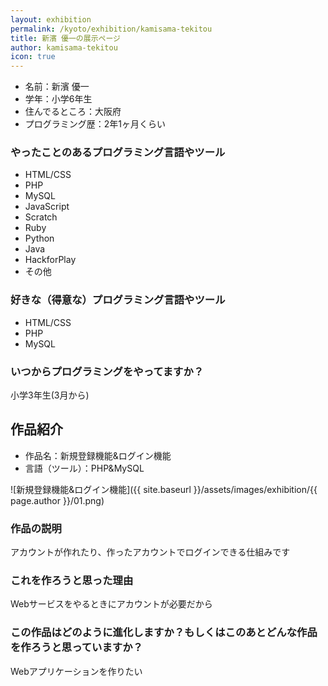 ```yaml
---
layout: exhibition
permalink: /kyoto/exhibition/kamisama-tekitou
title: 新濱 優一の展示ページ
author: kamisama-tekitou
icon: true
---
```

- 名前：新濱 優一
- 学年：小学6年生
- 住んでるところ：大阪府
- プログラミング歴：2年1ヶ月くらい

### やったことのあるプログラミング言語やツール

- HTML/CSS
- PHP
- MySQL
- JavaScript
- Scratch
- Ruby
- Python
- Java
- HackforPlay
- その他

### 好きな（得意な）プログラミング言語やツール

- HTML/CSS
- PHP
- MySQL

### いつからプログラミングをやってますか？

小学3年生(3月から)

## 作品紹介

- 作品名：新規登録機能&ログイン機能
- 言語（ツール）：PHP&MySQL

![新規登録機能&ログイン機能]({{ site.baseurl }}/assets/images/exhibition/{{ page.author }}/01.png)

### 作品の説明

アカウントが作れたり、作ったアカウントでログインできる仕組みです

### これを作ろうと思った理由

Webサービスをやるときにアカウントが必要だから

### この作品はどのように進化しますか？もしくはこのあとどんな作品を作ろうと思っていますか？

Webアプリケーションを作りたい
